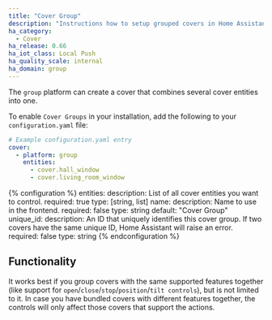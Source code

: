 ```yaml
---
title: "Cover Group"
description: "Instructions how to setup grouped covers in Home Assistant."
ha_category:
  - Cover
ha_release: 0.66
ha_iot_class: Local Push
ha_quality_scale: internal
ha_domain: group
---
```


The `group` platform can create a cover that combines several cover entities into one.

To enable `Cover Groups` in your installation, add the following to your `configuration.yaml` file:

```yaml
# Example configuration.yaml entry
cover:
  - platform: group
    entities:
      - cover.hall_window
      - cover.living_room_window
```

{% configuration %}
entities:
  description: List of all cover entities you want to control.
  required: true
  type: [string, list]
name:
  description: Name to use in the frontend.
  required: false
  type: string
  default: "Cover Group"
unique_id:
  description: An ID that uniquely identifies this cover group. If two covers have the same unique ID, Home Assistant will raise an error.
  required: false
  type: string
{% endconfiguration %}

## Functionality

It works best if you group covers with the same supported features together (like support for `open`/`close`/`stop`/`position`/`tilt controls`), but is not limited to it. In case you have bundled covers with different features together, the controls will only affect those covers that support the actions.

